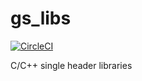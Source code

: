# gs_libs
[![CircleCI](https://circleci.com/gh/ArnauPrat/gs_libs/tree/main.svg?style=svg)](https://circleci.com/gh/ArnauPrat/gs_libs/tree/main)

C/C++ single header libraries
